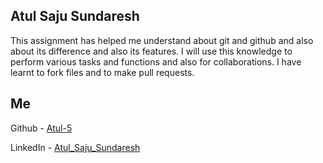 
## Atul Saju Sundaresh 

This assignment has helped me understand about git and github and also about its difference and also its features. I will use this knowledge to perform various tasks and functions and also for collaborations.
I have learnt to fork files and to make pull requests.

## Me

Github - [Atul-5](http://github.com/Atul-5)

LinkedIn - [Atul_Saju_Sundaresh](https://www.linkedin.com/in/atul-saju-sundaresh-3b5004203)

